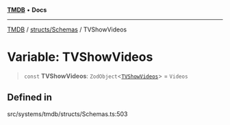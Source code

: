 [**TMDB**](../../../README.md) • **Docs**

***

[TMDB](../../../README.md) / [structs/Schemas](../README.md) / TVShowVideos

# Variable: TVShowVideos

> `const` **TVShowVideos**: `ZodObject`\<[`TVShowVideos`](../type-aliases/TVShowVideos.md)\> = `Videos`

## Defined in

src/systems/tmdb/structs/Schemas.ts:503
